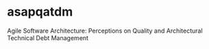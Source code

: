 # asapqatdm
Agile Software Architecture: Perceptions on Quality and Architectural Technical Debt Management
